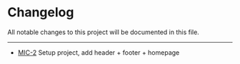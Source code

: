 # Changelog

All notable changes to this project will be documented in this file.

---

- [MIC-2](https://microsoftoven.atlassian.net/browse/MIC-2) Setup project, add header + footer + homepage
